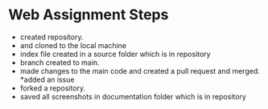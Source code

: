 # Web Assignment Steps
* created repository.
* and cloned to the local machine
* index file created in a source folder which is in repository
* branch created to main.
* made changes to the main code and created a pull request and merged.
*added an issue
* forked a repository.
* saved all screenshots in documentation folder which is in repository 
